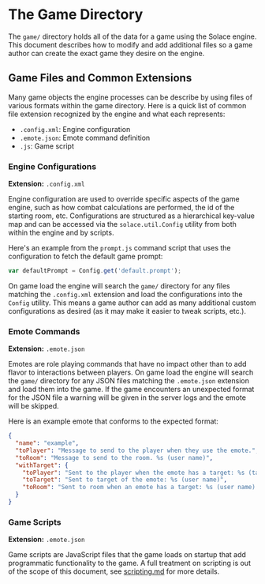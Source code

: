 # The Game Directory

The `game/` directory holds all of the data for a game using the Solace engine. This document describes
how to modify and add additional files so a game author can create the exact game they desire on the
engine.

## Game Files and Common Extensions
Many game objects the engine processes can be describe by using files of various formats within the
game directory. Here is a quick list of common file extension recognized by the engine and what each
represents:

- `.config.xml`: Engine configuration
- `.emote.json`: Emote command definition
- `.js`: Game script


### Engine Configurations

**Extension:** `.config.xml`

Engine configuration are used to override specific aspects of the game engine, such as how combat calculations are
performed, the id of the starting room, etc. Configurations are structured as a hierarchical key-value map and can
be accessed via the `solace.util.Config` utility from both within the engine and by scripts.

Here's an example from the `prompt.js` command script that uses the configuration to fetch the default game prompt:
```js
var defaultPrompt = Config.get('default.prompt');
```

On game load the engine will search the `game/` directory for any files matching the `.config.xml` extension and load
the configurations into the `Config` utility. This means a game author can add as many additional custom configurations
as desired (as it may make it easier to tweak scripts, etc.).

### Emote Commands

**Extension:** `.emote.json`

Emotes are role playing commands that have no impact other than to add flavor to interactions between players.
On game load the engine will search the `game/` directory for any JSON files matching the `.emote.json` extension
and load them into the game. If the game encounters an unexpected format for the JSON file a warning will be
given in the server logs and the emote will be skipped.

Here is an example emote that conforms to the expected format:
```json
{
  "name": "example",
  "toPlayer": "Message to send to the player when they use the emote.",
  "toRoom": "Message to send to the room. %s (user name)",
  "withTarget": {
    "toPlayer": "Sent to the player when the emote has a target: %s (target name)",
    "toTarget": "Sent to target of the emote: %s (user name)",
    "toRoom": "Sent to room when an emote has a target: %s (user name) %s (target name)"
  }
}
```

### Game Scripts

**Extension:** `.emote.json`

Game scripts are JavaScript files that the game loads on startup that add programmatic functionality to the game.
A full treatment on scripting is out of the scope of this document, see [scripting.md](./scripting.md) for more
details.